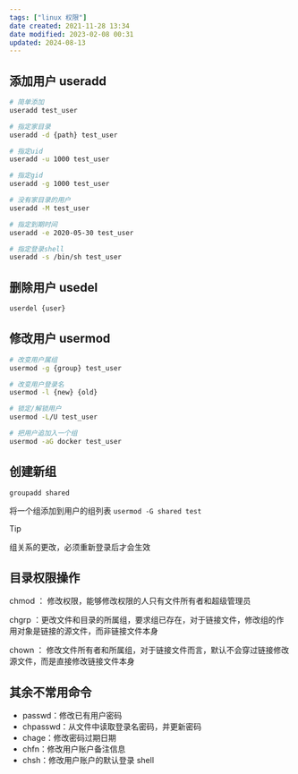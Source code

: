 ```yaml
---
tags: ["linux 权限"]
date created: 2021-11-28 13:34
date modified: 2023-02-08 00:31
updated: 2024-08-13
---
```


## 添加用户 useradd

```bash
# 简单添加
useradd test_user

# 指定家目录
useradd -d {path} test_user

# 指定uid
useradd -u 1000 test_user

# 指定gid
useradd -g 1000 test_user

# 没有家目录的用户
useradd -M test_user

# 指定到期时间
useradd -e 2020-05-30 test_user

# 指定登录shell
useradd -s /bin/sh test_user
```

## 删除用户 usedel

```bash
userdel {user}
```

## 修改用户 usermod

```bash
# 改变用户属组
usermod -g {group} test_user

# 改变用户登录名
usermod -l {new} {old}

# 锁定/解锁用户
usermod -L/U test_user

# 把用户追加入一个组
usermod -aG docker test_user
```

## 创建新组

`groupadd shared`

将一个组添加到用户的组列表
`usermod -G shared test`

> [!tip]
> 组关系的更改，必须重新登录后才会生效

## 目录权限操作

chmod ： 修改权限，能够修改权限的人只有文件所有者和超级管理员

chgrp ：更改文件和目录的所属组，要求组已存在，对于链接文件，修改组的作用对象是链接的源文件，而非链接文件本身

chown ： 修改文件所有者和所属组，对于链接文件而言，默认不会穿过链接修改源文件，而是直接修改链接文件本身

## 其余不常用命令

- passwd：修改已有用户密码
- chpasswd：从文件中读取登录名密码，并更新密码
- chage：修改密码过期日期
- chfn：修改用户账户备注信息
- chsh：修改用户账户的默认登录 shell
